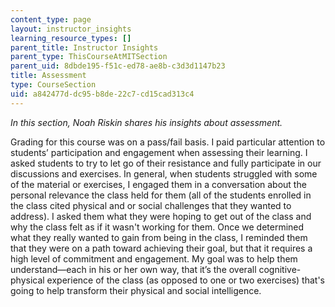 ```yaml
---
content_type: page
layout: instructor_insights
learning_resource_types: []
parent_title: Instructor Insights
parent_type: ThisCourseAtMITSection
parent_uid: 8dbde195-f51c-ed78-ae8b-c3d3d1147b23
title: Assessment
type: CourseSection
uid: a842477d-dc95-b8de-22c7-cd15cad313c4
---
```


_In this section, Noah Riskin shares his insights about assessment._

Grading for this course was on a pass/fail basis. I paid particular attention to students’ participation and engagement when assessing their learning. I asked students to try to let go of their resistance and fully participate in our discussions and exercises. In general, when students struggled with some of the material or exercises, I engaged them in a conversation about the personal relevance the class held for them (all of the students enrolled in the class cited physical and or social challenges that they wanted to address). I asked them what they were hoping to get out of the class and why the class felt as if it wasn't working for them. Once we determined what they really wanted to gain from being in the class, I reminded them that they were on a path toward achieving their goal, but that it requires a high level of commitment and engagement. My goal was to help them understand—each in his or her own way, that it’s the overall cognitive-physical experience of the class (as opposed to one or two exercises) that's going to help transform their physical and social intelligence.